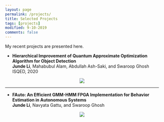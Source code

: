 ```yaml
---
layout: page
permalink: /projects/
title: Selected Projects
tags: [projects]
modified: 9-10-2019
comments: false
---
```


My recent projects are presented here.

* **Hierarchical Improvement of Quantum Approximate Optimization Algorithm for Object Detection**<br />
          <b>Junde Li</b>, Mahabubul Alam, Abdullah Ash-Saki, and Swaroop Ghosh<br />
         ISQED, 2020<br />
 <p align="center" ><img src="{{ site.url }}/img/isqed-qubo.png"></p>

------------------

* **FAuto: An Efficient GMM-HMM FPGA Implementation for Behavior Estimation in Autonomous Systems**<br />
          <b>Junde Li</b>, Navyata Gattu, and Swaroop Ghosh<br />

<p align="center" ><img src="{{ site.url }}/img/toades-pipeline.png"></p>

